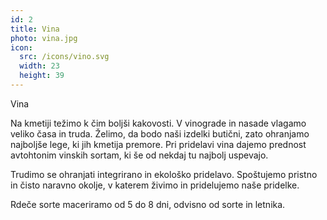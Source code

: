 ```yaml
---
id: 2
title: Vina
photo: vina.jpg
icon:
  src: /icons/vino.svg
  width: 23
  height: 39
---
```


<Naslov>Vina</Naslov>

Na kmetiji težimo k čim boljši kakovosti. V vinograde in nasade vlagamo veliko časa in truda. Želimo, da bodo naši izdelki butični, zato ohranjamo najboljše lege, ki jih kmetija premore. Pri pridelavi vina dajemo prednost avtohtonim vinskih sortam, ki še od nekdaj tu najbolj uspevajo.

Trudimo se ohranjati integrirano in ekološko pridelavo. Spoštujemo pristno in čisto naravno okolje, v katerem živimo in pridelujemo naše pridelke.

Rdeče sorte maceriramo od 5 do 8 dni, odvisno od sorte in letnika.